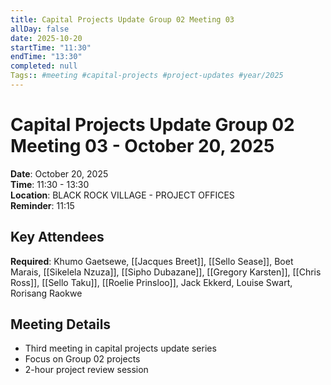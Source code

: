 ```yaml
---
title: Capital Projects Update Group 02 Meeting 03
allDay: false
date: 2025-10-20
startTime: "11:30"
endTime: "13:30"
completed: null
Tags:: #meeting #capital-projects #project-updates #year/2025
---
```


# Capital Projects Update Group 02 Meeting 03 - October 20, 2025

**Date**: October 20, 2025  
**Time**: 11:30 - 13:30  
**Location**: BLACK ROCK VILLAGE - PROJECT OFFICES  
**Reminder**: 11:15

## Key Attendees
**Required**: Khumo Gaetsewe, [[Jacques Breet]], [[Sello Sease]], Boet Marais, [[Sikelela Nzuza]], [[Sipho Dubazane]], [[Gregory Karsten]], [[Chris Ross]], [[Sello Taku]], [[Roelie Prinsloo]], Jack Ekkerd, Louise Swart, Rorisang Raokwe

## Meeting Details
- Third meeting in capital projects update series
- Focus on Group 02 projects
- 2-hour project review session